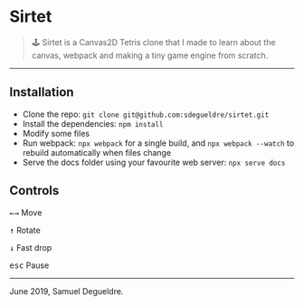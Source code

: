# Sirtet

> 🕹️ Sirtet is a Canvas2D Tetris clone that I made to learn about the canvas, webpack and making a tiny game engine from scratch.

* * *

## Installation

* Clone the repo: `git clone git@github.com:sdegueldre/sirtet.git`
* Install the dependencies: `npm install`
* Modify some files
* Run webpack: `npx webpack` for a single build, and `npx webpack --watch` to rebuild automatically when files change
* Serve the docs folder using your favourite web server: `npx serve docs`

## Controls

<kbd>←</kbd><kbd>→</kbd> Move

<kbd>↑</kbd> Rotate

<kbd>↓</kbd> Fast drop

<kbd>esc</kbd> Pause

* * *

June 2019, Samuel Degueldre.
